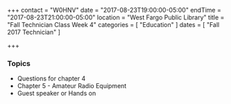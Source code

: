 +++
contact = "W0HNV"
date = "2017-08-23T19:00:00-05:00"
endTime = "2017-08-23T21:00:00-05:00"
location = "West Fargo Public Library"
title = "Fall Technician Class Week 4"
categories = [ "Education" ]
dates = [ "Fall 2017 Technician" ]

+++
### Topics

* Questions for chapter 4
* Chapter 5 - Amateur Radio Equipment
* Guest speaker or Hands on
